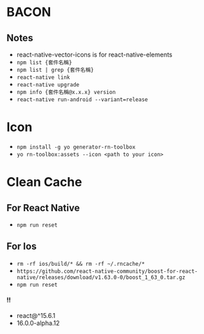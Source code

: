 # BACON #

## Notes

* react-native-vector-icons is for react-native-elements
* `npm list {套件名稱}`
* `npm list | grep {套件名稱}`
* `react-native link`
* `react-native upgrade`
* `npm info {套件名稱@x.x.x} version`
* `react-native run-android --variant=release`

# Icon
* `npm install -g yo generator-rn-toolbox`
* `yo rn-toolbox:assets --icon <path to your icon>`

# Clean Cache
## For React Native 

* `npm run reset`

## For Ios

* `rm -rf ios/build/* && rm -rf ~/.rncache/*`
* `https://github.com/react-native-community/boost-for-react-native/releases/download/v1.63.0-0/boost_1_63_0.tar.gz`
* `npm run reset`

#### !!

- react@^15.6.1
- 16.0.0-alpha.12
